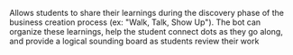 Allows students to share their learnings during the discovery phase of the business creation process (ex: "Walk, Talk, Show Up"). The bot can organize these learnings, help the student connect dots as they go along, and provide a logical sounding board as students review their work
